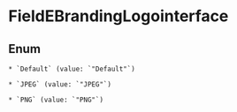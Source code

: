
# FieldEBrandingLogointerface

## Enum


    * `Default` (value: `"Default"`)

    * `JPEG` (value: `"JPEG"`)

    * `PNG` (value: `"PNG"`)



